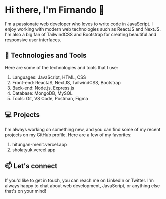 # Hi there, I'm Firnando 👋


I'm a passionate web developer who loves to write code in JavaScript. I enjoy working with modern web technologies such as ReactJS and NextJS. I'm also a big fan of TailwindCSS and Bootstrap for creating beautiful and responsive user interfaces.

## 🧰 Technologies and Tools
Here are some of the technologies and tools that I use:

1. Languages: JavaScript, HTML, CSS  
2. Front-end: ReactJS, NextJS, TailwindCSS, Bootstrap  
3. Back-end: Node.js, Express.js  
4. Database: MongoDB, MySQL  
5. Tools: Git, VS Code, Postman, Figma  

## 💻 Projects
I'm always working on something new, and you can find some of my recent projects on my GitHub profile. Here are a few of my favorites:

1. hitungan-menit.vercel.app
2. sholatyuk.vercel.app

## 📫 Let's connect
If you'd like to get in touch, you can reach me on LinkedIn or Twitter. I'm always happy to chat about web development, JavaScript, or anything else that's on your mind!
